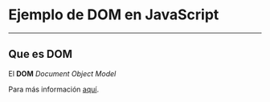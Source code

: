 # Ejemplo de DOM en JavaScript
---
## Que es DOM

El **DOM** *Document Object Model*

Para más información [aquí](http://morelia.tecnm.mx).

